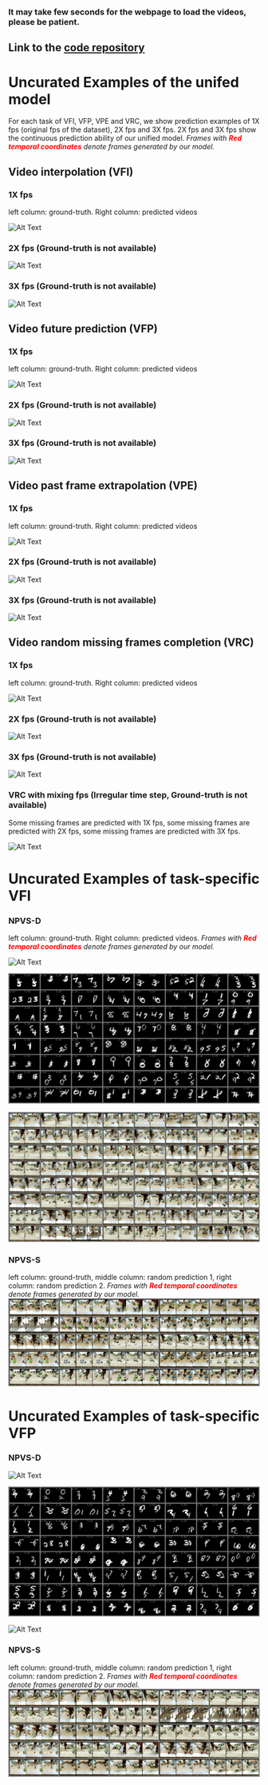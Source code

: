 ### It may take few seconds for the webpage to load the videos, please be patient.

## Link to the [code repository][Code]

# Uncurated Examples of the unifed model
For each task of VFI, VFP, VPE and VRC, we show prediction examples of 1X fps (original fps of the dataset), 2X fps and 3X fps. 2X fps and 3X fps show the continuous prediction ability of our unified model. <em>Frames with **<span style="color:red">Red temporal coordinates</span>** denote frames generated by our model.</em>



## Video interpolation (VFI)
### **1X fps**
left column: ground-truth. Right column: predicted videos

![Alt Text](img/kth_rc_vfi_10to10_1xfps.gif)

### **2X fps** (Ground-truth is not available)

![Alt Text](img/kth_rc_vfi_10to10_2xfps.gif)

### **3X fps** (Ground-truth is not available)

![Alt Text](img/kth_rc_vfi_10to10_3xfps.gif)

## Video future prediction (VFP)
### **1X fps**
left column: ground-truth. Right column: predicted videos

![Alt Text](img/kth_rc_vfp_10to10_1xfps.gif)

### **2X fps** (Ground-truth is not available)

![Alt Text](img/kth_rc_vfp_10to10_2xfps.gif)

### **3X fps** (Ground-truth is not available)

![Alt Text](img/kth_rc_vfp_10to10_3xfps.gif)

## Video past frame extrapolation (VPE)
### **1X fps**
left column: ground-truth. Right column: predicted videos

![Alt Text](img/kth_rc_vpe_10to10_1xfps.gif)

### **2X fps** (Ground-truth is not available)
![Alt Text](img/kth_rc_vpe_10to10_2xfps.gif)

### **3X fps** (Ground-truth is not available)

![Alt Text](img/kth_rc_vpe_10to10_3xfps.gif)


## Video random missing frames completion (VRC)
### **1X fps**
left column: ground-truth. Right column: predicted videos

![Alt Text](img/kth_rc_vrc_10to10_1xfps.gif)

### **2X fps** (Ground-truth is not available)
![Alt Text](img/kth_rc_vrc_10to10_2xfps.gif)

### **3X fps** (Ground-truth is not available)

![Alt Text](img/kth_rc_vrc_10to10_3xfps.gif)

### **VRC with mixing fps (Irregular time step, Ground-truth is not available)**
Some missing frames are predicted with 1X fps, some missing frames are predicted with 2X fps, some missing frames are predicted with 3X fps.

![Alt Text](img/kth_rc_vrc_10to10_mix_fps.gif)



# Uncurated Examples of task-specific VFI

### NPVS-D
left column: ground-truth. Right column: predicted videos. <em>Frames with **<span style="color:red">Red temporal coordinates</span>** denote frames generated by our model.</em>

![Alt Text](img/kth_specific_vfi_10to10_1xfps.gif)

![Alt Text](img/smmnist_specific_vfi_10to5_1xfps.gif)

![Alt Text](img/bair_specific_vfi_4to5_1xfps.gif)

### NPVS-S
left column: ground-truth, middle column: random prediction 1, right column: random prediction 2. <em>Frames with **<span style="color:red">Red temporal coordinates</span>** denote frames generated by our model.</em>
![Alt Text](img/bair_specific_vfi_rand_4to5_1xfps.gif)

# Uncurated Examples of task-specific VFP

### NPVS-D
![Alt Text](img/kth_specific_vfp_10to10_1xfps.gif)

![Alt Text](img/smmnist_specific_vfp_5to10_1xfps.gif)

![Alt Text](img/bair_specific_vfp_2to10_1xfps.gif)


### NPVS-S
left column: ground-truth, middle column: random prediction 1, right column: random prediction 2. <em>Frames with **<span style="color:red">Red temporal coordinates</span>** denote frames generated by our model.</em>
![Alt Text](img/bair_specific_vfp_rand_2to10_1xfps.gif)



[Code]: https://github.com/NPVS/NPVS

<!--
**CCVS-NP/CCVS-NP** is a ✨ _special_ ✨ repository because its `README.md` (this file) appears on your GitHub profile.

Here are some ideas to get you started:

- 🔭 I’m currently working on ...
- 🌱 I’m currently learning ...
- 👯 I’m looking to collaborate on ...
- 🤔 I’m looking for help with ...
- 💬 Ask me about ...
- 📫 How to reach me: ...
- 😄 Pronouns: ...
- ⚡ Fun fact: ...
-->
